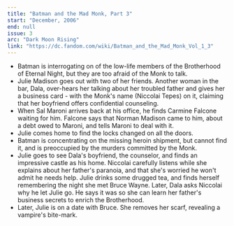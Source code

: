 ```yaml
---
title: "Batman and the Mad Monk, Part 3"
start: "December, 2006"
end: null
issue: 3
arc: "Dark Moon Rising"
link: "https://dc.fandom.com/wiki/Batman_and_the_Mad_Monk_Vol_1_3"
---
```


- Batman is interrogating on of the low-life members of the Brotherhood of Eternal Night, but they are too afraid of the Monk to talk.
- Julie Madison goes out with two of her friends. Another woman in the bar, Dala, over-hears her talking about her troubled father and gives her a business card - with the Monk's name (Niccolai Tepes) on it, claiming that her boyfriend offers confidential counseling.
- When Sal Maroni arrives back at his office, he finds Carmine Falcone waiting for him. Falcone says that Norman Madison came to him, about a debt owed to Maroni, and tells Maroni to deal with it.
- Julie comes home to find the locks changed on all the doors.
- Batman is concentrating on the missing heroin shipment, but cannot find it, and is preoccupied by the murders committed by the Monk.
- Julie goes to see Dala's boyfriend, the counselor, and finds an impressive castle as his home. Niccolai carefully listens while she explains about her father's paranoia, and that she's worried he won't admit he needs help. Julie drinks some drugged tea, and finds herself remembering the night she met Bruce Wayne. Later, Dala asks Niccolai why he let Julie go. He says it was so she can learn her father's business secrets to enrich the Brotherhood.
- Later, Julie is on a date with Bruce. She removes her scarf, revealing a vampire's bite-mark.
